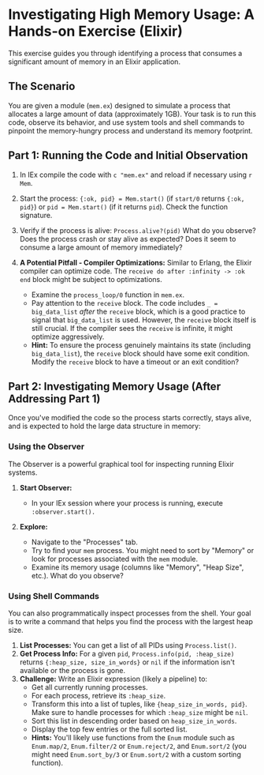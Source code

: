 # Investigating High Memory Usage: A Hands-on Exercise (Elixir)

This exercise guides you through identifying a process that consumes a significant amount of memory in an Elixir application.

## The Scenario

You are given a module (`mem.ex`) designed to simulate a process that allocates a large amount of data (approximately 1GB). Your task is to run this code, observe its behavior, and use system tools and shell commands to pinpoint the memory-hungry process and understand its memory footprint.

## Part 1: Running the Code and Initial Observation

1. In IEx compile the code with `c "mem.ex"` and reload if necessary using `r Mem`.

1. Start the process: `{:ok, pid} = Mem.start()` (if `start/0` returns `{:ok, pid}`) or `pid = Mem.start()` (if it returns `pid`). Check the function signature.

1. Verify if the process is alive: `Process.alive?(pid)`
   What do you observe? Does the process crash or stay alive as expected?
   Does it seem to consume a large amount of memory immediately?

1. **A Potential Pitfall - Compiler Optimizations:**
   Similar to Erlang, the Elixir compiler can optimize code. The `receive do after :infinity -> :ok end` block might be subject to optimizations.

   - Examine the `process_loop/0` function in `mem.ex`.
   - Pay attention to the `receive` block. The code includes `_ = big_data_list` _after_ the `receive` block, which is a good practice to signal that `big_data_list` is used. However, the `receive` block itself is still crucial. If the compiler sees the `receive` is infinite, it might optimize aggressively.
   - **Hint:** To ensure the process genuinely maintains its state (including `big_data_list`), the `receive` block should have some exit condition. Modify the `receive` block to have a timeout or an exit condition?

## Part 2: Investigating Memory Usage (After Addressing Part 1)

Once you've modified the code so the process starts correctly, stays alive, and is expected to hold the large data structure in memory:

### Using the Observer

The Observer is a powerful graphical tool for inspecting running Elixir systems.

1. **Start Observer:**

   - In your IEx session where your process is running, execute `:observer.start().`

2. **Explore:**
   - Navigate to the "Processes" tab.
   - Try to find your `mem` process. You might need to sort by "Memory" or look for processes associated with the `mem` module.
   - Examine its memory usage (columns like "Memory", "Heap Size", etc.). What do you observe?

### Using Shell Commands

You can also programmatically inspect processes from the shell. Your goal is to write a command that helps you find the process with the largest heap size.

1. **List Processes:** You can get a list of all PIDs using `Process.list()`.
2. **Get Process Info:** For a given `pid`, `Process.info(pid, :heap_size)` returns `{:heap_size, size_in_words}` or `nil` if the information isn't available or the process is gone.
3. **Challenge:** Write an Elixir expression (likely a pipeline) to:
   - Get all currently running processes.
   - For each process, retrieve its `:heap_size`.
   - Transform this into a list of tuples, like `{heap_size_in_words, pid}`. Make sure to handle processes for which `:heap_size` might be `nil`.
   - Sort this list in descending order based on `heap_size_in_words`.
   - Display the top few entries or the full sorted list.
   - **Hints:** You'll likely use functions from the `Enum` module such as `Enum.map/2`, `Enum.filter/2` or `Enum.reject/2`, and `Enum.sort/2` (you might need `Enum.sort_by/3` or `Enum.sort/2` with a custom sorting function).
